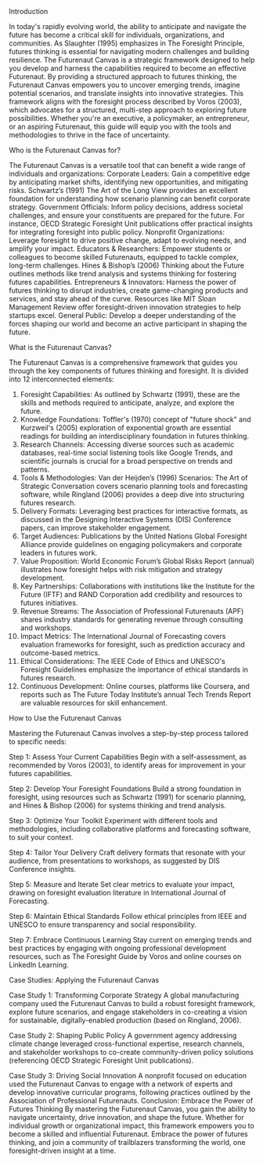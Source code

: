Introduction

In today's rapidly evolving world, the ability to anticipate and navigate the future has become a critical skill for individuals, organizations, and communities. As Slaughter (1995) emphasizes in The Foresight Principle, futures thinking is essential for navigating modern challenges and building resilience. The Futurenaut Canvas is a strategic framework designed to help you develop and harness the capabilities required to become an effective Futurenaut.
By providing a structured approach to futures thinking, the Futurenaut Canvas empowers you to uncover emerging trends, imagine potential scenarios, and translate insights into innovative strategies. This framework aligns with the foresight process described by Voros (2003), which advocates for a structured, multi-step approach to exploring future possibilities. Whether you're an executive, a policymaker, an entrepreneur, or an aspiring Futurenaut, this guide will equip you with the tools and methodologies to thrive in the face of uncertainty.

Who is the Futurenaut Canvas for?

The Futurenaut Canvas is a versatile tool that can benefit a wide range of individuals and organizations:
Corporate Leaders: Gain a competitive edge by anticipating market shifts, identifying new opportunities, and mitigating risks. Schwartz’s (1991) The Art of the Long View provides an excellent foundation for understanding how scenario planning can benefit corporate strategy.
Government Officials: Inform policy decisions, address societal challenges, and ensure your constituents are prepared for the future. For instance, OECD Strategic Foresight Unit publications offer practical insights for integrating foresight into public policy.
Nonprofit Organizations: Leverage foresight to drive positive change, adapt to evolving needs, and amplify your impact.
Educators & Researchers: Empower students or colleagues to become skilled Futurenauts, equipped to tackle complex, long-term challenges. Hines & Bishop’s (2006) Thinking about the Future outlines methods like trend analysis and systems thinking for fostering futures capabilities.
Entrepreneurs & Innovators: Harness the power of futures thinking to disrupt industries, create game-changing products and services, and stay ahead of the curve. Resources like MIT Sloan Management Review offer foresight-driven innovation strategies to help startups excel.
General Public: Develop a deeper understanding of the forces shaping our world and become an active participant in shaping the future.

What is the Futurenaut Canvas?

The Futurenaut Canvas is a comprehensive framework that guides you through the key components of futures thinking and foresight. It is divided into 12 interconnected elements:

1. Foresight Capabilities: As outlined by Schwartz (1991), these are the skills and methods required to anticipate, analyze, and explore the future.
2. Knowledge Foundations: Toffler's (1970) concept of "future shock" and Kurzweil's (2005) exploration of exponential growth are essential readings for building an interdisciplinary foundation in futures thinking.
3. Research Channels: Accessing diverse sources such as academic databases, real-time social listening tools like Google Trends, and scientific journals is crucial for a broad perspective on trends and patterns.
4. Tools & Methodologies: Van der Heijden’s (1996) Scenarios: The Art of Strategic Conversation covers scenario planning tools and forecasting software, while Ringland (2006) provides a deep dive into structuring futures research.
5. Delivery Formats: Leveraging best practices for interactive formats, as discussed in the Designing Interactive Systems (DIS) Conference papers, can improve stakeholder engagement.
6. Target Audiences: Publications by the United Nations Global Foresight Alliance provide guidelines on engaging policymakers and corporate leaders in futures work.
7. Value Proposition: World Economic Forum’s Global Risks Report (annual) illustrates how foresight helps with risk mitigation and strategy development.
8. Key Partnerships: Collaborations with institutions like the Institute for the Future (IFTF) and RAND Corporation add credibility and resources to futures initiatives.
9. Revenue Streams: The Association of Professional Futurenauts (APF) shares industry standards for generating revenue through consulting and workshops.
10. Impact Metrics: The International Journal of Forecasting covers evaluation frameworks for foresight, such as prediction accuracy and outcome-based metrics.
11. Ethical Considerations: The IEEE Code of Ethics and UNESCO's Foresight Guidelines emphasize the importance of ethical standards in futures research.
12. Continuous Development: Online courses, platforms like Coursera, and reports such as The Future Today Institute’s annual Tech Trends Report are valuable resources for skill enhancement.

How to Use the Futurenaut Canvas

Mastering the Futurenaut Canvas involves a step-by-step process tailored to specific needs:

Step 1: Assess Your Current Capabilities
Begin with a self-assessment, as recommended by Voros (2003), to identify areas for improvement in your futures capabilities.

Step 2: Develop Your Foresight Foundations
Build a strong foundation in foresight, using resources such as Schwartz (1991) for scenario planning, and Hines & Bishop (2006) for systems thinking and trend analysis.

Step 3: Optimize Your Toolkit
Experiment with different tools and methodologies, including collaborative platforms and forecasting software, to suit your context.

Step 4: Tailor Your Delivery
Craft delivery formats that resonate with your audience, from presentations to workshops, as suggested by DIS Conference insights.

Step 5: Measure and Iterate
Set clear metrics to evaluate your impact, drawing on foresight evaluation literature in International Journal of Forecasting.

Step 6: Maintain Ethical Standards
Follow ethical principles from IEEE and UNESCO to ensure transparency and social responsibility.

Step 7: Embrace Continuous Learning
Stay current on emerging trends and best practices by engaging with ongoing professional development resources, such as The Foresight Guide by Voros and online courses on LinkedIn Learning.


Case Studies: Applying the Futurenaut Canvas


Case Study 1: Transforming Corporate Strategy
A global manufacturing company used the Futurenaut Canvas to build a robust foresight framework, explore future scenarios, and engage stakeholders in co-creating a vision for sustainable, digitally-enabled production (based on Ringland, 2006).

Case Study 2: Shaping Public Policy
A government agency addressing climate change leveraged cross-functional expertise, research channels, and stakeholder workshops to co-create community-driven policy solutions (referencing OECD Strategic Foresight Unit publications).

Case Study 3: Driving Social Innovation
A nonprofit focused on education used the Futurenaut Canvas to engage with a network of experts and develop innovative curricular programs, following practices outlined by the Association of Professional Futurenauts.
Conclusion: Embrace the Power of Futures Thinking
By mastering the Futurenaut Canvas, you gain the ability to navigate uncertainty, drive innovation, and shape the future. Whether for individual growth or organizational impact, this framework empowers you to become a skilled and influential Futurenaut. Embrace the power of futures thinking, and join a community of trailblazers transforming the world, one foresight-driven insight at a time.




